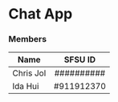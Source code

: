 # Chat App

### Members
| Name     | SFSU ID           | 
| ------------- |:-------------:| 
| Chris Jol   | ##########|
| Ida Hui     | #911912370     |  

